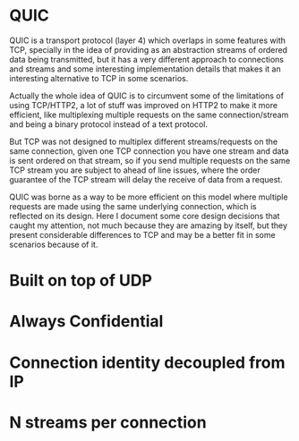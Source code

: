 # QUIC

QUIC is a transport protocol (layer 4) which overlaps in some features
with TCP, specially in the idea of providing as an abstraction
streams of ordered data being transmitted, but it has a very different approach
to connections and streams and some interesting implementation details
that makes it an interesting alternative to TCP in some scenarios.

Actually the whole idea of QUIC is to circumvent some of the limitations
of using TCP/HTTP2, a lot of stuff was improved on HTTP2 to make it more
efficient, like multiplexing multiple requests on the same connection/stream
and being a binary protocol instead of a text protocol.

But TCP was not designed to multiplex
different streams/requests on the same connection, given one TCP connection
you have one stream and data is sent ordered on that stream, so if you
send multiple requests on the same TCP stream you are subject to ahead of
line issues, where the order guarantee of the TCP stream will delay
the receive of data from a request.

QUIC was borne as a way to be more efficient on this model where multiple
requests are made using the same underlying connection, which is reflected
on its design. Here I document some core design decisions that caught my
attention, not much because they are amazing by itself, but they present
considerable differences to TCP and may be a better fit in some scenarios
because of it.

# Built on top of UDP

# Always Confidential

# Connection identity decoupled from IP

# N streams per connection
